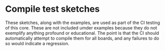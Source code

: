 # Compile test sketches

These sketches, along with the examples, are used as part of the CI testing of this core. These are not included umder examples because they do not exemplify anything profound or educational. The point is that the CI should automatically attempt to compile them for all boards, and any failures to do so would indicate a regression.
